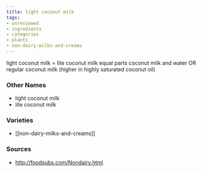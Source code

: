 ```yaml
---
title: light coconut milk
tags:
- unreviewed
- ingredients
- categories
- plants
- non-dairy-milks-and-creams
---
```

light coconut milk = lite coconut milk equal parts coconut milk and water OR regular coconut milk (higher in highly saturated coconut oil)

### Other Names

* light coconut milk
* lite coconut milk

### Varieties

* [[non-dairy-milks-and-creams]]

### Sources
* http://foodsubs.com/Nondairy.html

